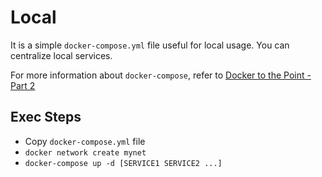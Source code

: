 # Local

It is a simple `docker-compose.yml` file useful for local usage. 
You can centralize local services. 

For more information about `docker-compose`, refer to [Docker to the Point - Part 2](https://www.devocative.org/article/tech/docker02)

## Exec Steps
- Copy `docker-compose.yml` file
- `docker network create mynet`
- `docker-compose up -d [SERVICE1 SERVICE2 ...]`
